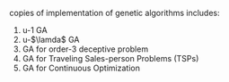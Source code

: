 copies of implementation of genetic algorithms
includes:
  1. u-1 GA
  2. u-$\lamda$ GA
  3. GA for order-3 deceptive problem
  4. GA for Traveling Sales-person Problems (TSPs)
  5. GA for Continuous Optimization
